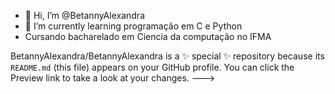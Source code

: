- 👋 Hi, I’m @BetannyAlexandra 
- 🌱 I’m currently learning  programação em C e Python
-  Cursando bacharelado em Ciencia da computação no IFMA

BetannyAlexandra/BetannyAlexandra is a ✨ special ✨ repository because its `README.md` (this file) appears on your GitHub profile.
You can click the Preview link to take a look at your changes.
--->
